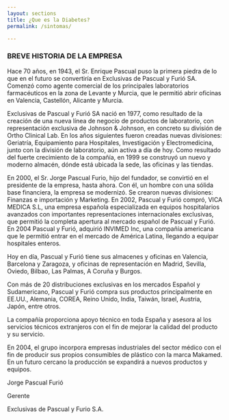```yaml
---
layout: sections
title: ¿Que es la Diabetes?
permalink: /sintomas/

---
```


### BREVE HISTORIA DE LA EMPRESA

Hace 70 años, en 1943, el Sr. Enrique Pascual puso la primera piedra de lo que en el futuro se convertiría en Exclusivas de Pascual y Furió SA. Comenzó como agente comercial de los principales laboratorios farmacéuticos en la zona de Levante y Murcia, que le permitió abrir oficinas en Valencia, Castellón, Alicante y Murcia.

Exclusivas de Pascual y Furió SA nació en 1977, como resultado de la creación de una nueva línea de negocio de productos de laboratorio, con representación exclusiva de Johnson & Johnson, en concreto su división de Ortho Clinical Lab. En los años siguientes fueron creadas nuevas divisiones: Geriatría, Equipamiento para Hospitales, Investigación y Electromedicina, junto con la división de laboratorio, aún activa a día de hoy. Como resultado del fuerte crecimiento de la compañía, en 1999 se construyó un nuevo y moderno almacén, dónde está ubicada la sede, las oficinas y las tiendas.

En 2000, el Sr. Jorge Pascual Furio, hijo del fundador, se convirtió en el presidente de la empresa, hasta ahora. Con él, un hombre con una sólida base financiera, la empresa se modernizó. Se crearon nuevas divisiones: Finanzas e importación y Marketing. En 2002, Pascual y Furió compró, VICA MEDICA S.L, una empresa española especializada en equipos hospitalarios avanzados con importantes representaciones internacionales exclusivas, que permitió la completa apertura al mercado español de Pascual y Furió. En 2004 Pascual y Furió, adquirió INVIMED Inc, una compañía americana que le permitió entrar en el mercado de América Latina, llegando a equipar hospitales enteros.

Hoy en día, Pascual y Furió tiene sus almacenes y oficinas en Valencia, Barcelona y Zaragoza, y oficinas de representación en Madrid, Sevilla, Oviedo, Bilbao, Las Palmas, A Coruña y Burgos.

Con más de 20 distribuciones exclusivas en los mercados Español y Sudamericano, Pascual y Furió compra sus productos principalmente en EE.UU., Alemania, COREA, Reino Unido, India, Taiwán, Israel, Austria, Japón, entre otros.

La compañía proporciona apoyo técnico en toda España y asesora al los servicios técnicos extranjeros con el fin de mejorar la calidad del producto y su servicio.

En 2004, el grupo incorpora empresas industriales del sector médico con el fin de producir sus propios consumibles de plástico con la marca Makamed. En un futuro cercano la producción se expandirá a nuevos productos y equipos.

Jorge Pascual Furió

Gerente

Exclusivas de Pascual y Furio S.A.